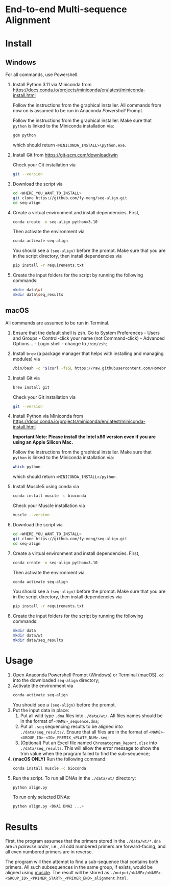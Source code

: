 # End-to-end Multi-sequence Alignment

# Install

## Windows
For all commands, use Powershell.

1. Install Python 3.11 via Miniconda from https://docs.conda.io/projects/miniconda/en/latest/miniconda-install.html

   Follow the instructions from the graphical installer. All commands from now
   on is assumed to be run in Anaconda _Powershell_ Prompt.

   Follow the instructions from the graphical installer. Make sure that 
   `python` is linked to the Miniconda installation via:
   ```bash
   gcm python
   ```
   which should return `<MINICONDA_INSTALL>\python.exe`.

2. Install Git from https://git-scm.com/download/win

   Check your Git installation via
   ```bash
   git --version
   ```
3. Download the script via
   ```bash
   cd <WHERE_YOU_WANT_TO_INSTALL>
   git clone https://github.com/fy-meng/seq-align.git
   cd seq-align
   ```
4. Create a virtual environment and install dependencies. First,
   ```bash
   conda create -n seq-align python=3.10
   ```
   Then activate the environment via
   ```bash
   conda activate seq-align
   ```
   You should see a `(seq-align)` before the prompt. Make sure that you are
   in the script directory, then install dependencies via
   ```bash
   pip install -r requirements.txt
   ```
5. Create the input folders for the script by running the following commands:
   ```bash
   mkdir data\wt
   mkdir data\seq_results
   ```
   
## macOS
All commands are assumed to be run in Terminal.
1. Ensure that the default shell is zsh. Go to System Preferences - Users and 
   Groups - Control-click your name (not Command-click) - Advanced Options... -
   Login shell - change to `/bin/zsh`;
   
2. Install `brew` (a package manager that helps with installing and managing 
   modules) via
   ```bash
   /bin/bash -c "$(curl -fsSL https://raw.githubusercontent.com/Homebrew/install/HEAD/install.sh)"
   ```
3. Install Git via
   ```bash
   brew install git
   ```
   Check your Git installation via
   ```bash
   git --version
   ```
4. Install Python via Miniconda from https://docs.conda.io/projects/miniconda/en/latest/miniconda-install.html

   __Important Note: Please install the Intel x86 version even if you are using an 
   Apple Silicon Mac.__

   Follow the instructions from the graphical installer. Make sure that 
   `python` is linked to the Miniconda installation via:
   ```bash
   which python
   ```
   which should return `<MINICONDA_INSTALL>/python`.
5. Install Muscle5 using conda via
   ```bash
   conda install muscle -c bioconda
   ```
   Check your Muscle installation via
   ```bash
   muscle --version
   ```
6. Download the script via
   ```bash
   cd <WHERE_YOU_WANT_TO_INSTALL>
   git clone https://github.com/fy-meng/seq-align.git
   cd seq-align
   ```
7. Create a virtual environment and install dependencies. First,
   ```bash
   conda create -n seq-align python=3.10
   ```
   Then activate the environment via
   ```bash
   conda activate seq-align
   ```
   You should see a `(seq-align)` before the prompt. Make sure that you are
   in the script directory, then install dependencies via
   ```bash
   pip install -r requirements.txt
   ```
8. Create the input folders for the script by running the following commands:
   ```bash
   mkdir data
   mkdir data/wt
   mkdir data/seq_results
   ```

# Usage
1. Open Anaconda Powershell Prompt (Windows) or Terminal (macOS). `cd` into the
   downloaded `seq-align` directory;
2. Activate the environment via
   ```bash
   conda activate seq-align
   ```
   You should see a `(seq-align)` before the prompt.
3. Put the input data in place:
   1. Put all wild type `.dna` files into `./data/wt/`. All files names should 
      be in the format of `<NAME>_sequence.dna`;
   2. Put all `.seq` sequencing results to be aligned into 
      `./data/seq_results/`. Ensure that all files are in the format of 
      `<NAME>-<GROUP_ID>-<ID>_PREMIX_<PLATE_NUM>.seq`;
   3. (Optional) Put an Excel file named `Chromatogram_Report.xlsx` into 
      `./data/seq_results`. This will allow the error message to show the trim 
      value when the program failed to find the sub-sequence;
4. __(macOS ONLY)__ Run the following command:
   ```bash
   conda install muscle -c bioconda
   ```
5. Run the script. To run all DNAs in the `./data/wt/` directory:
   ```bash
   python align.py
   ```
   To run only selected DNAs:
   ```bash
   python align.py <DNA1 DNA2 ...>
   ```

# Results
First, the program assumes that the primers stored in the `./data/wt/*.dna` are 
_in pairwise order_, i.e., all odd numbered primers are forward-facing, and all 
even numbered primers are in reverse.

The program will then attempt to find a sub-sequence that contains both 
primers. All such subsequences in the same group, if exists, would be aligned 
using [muscle](https://github.com/rcedgar/muscle). The result will be stored as 
`./output/<NAME>/<NAME>-<GROUP_ID>_<PRIMER_START>_<PRIMER_END>_alignment.html`.

